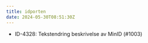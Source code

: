 ```yaml
---
title: idporten
date: 2024-05-30T08:51:30Z
---
```

- ID-4328: Tekstendring beskrivelse av MinID (#1003)

